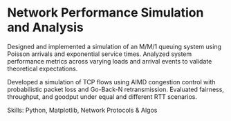 # Network Performance Simulation and Analysis
 
Designed and implemented a simulation of an M/M/1 queuing system using Poisson arrivals and exponential service times. Analyzed system performance metrics across varying loads and arrival events to validate theoretical expectations.

Developed a simulation of TCP flows using AIMD congestion control with probabilistic packet loss and Go-Back-N retransmission. Evaluated fairness, throughput, and goodput under equal and different RTT scenarios.

Skills: Python, Matplotlib, Network Protocols & Algos